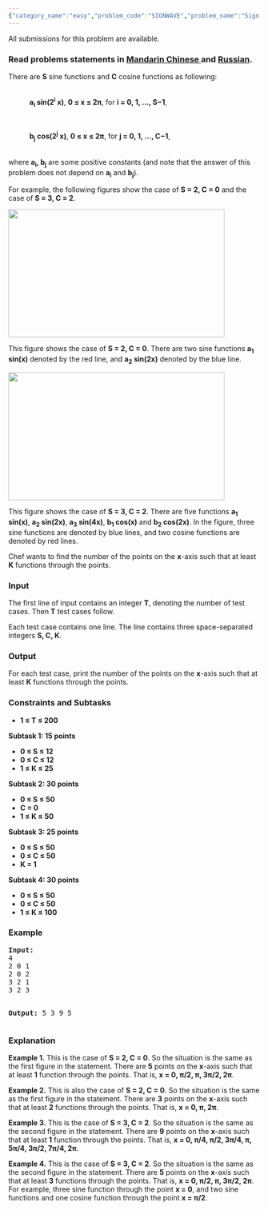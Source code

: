 ```yaml
---
{"category_name":"easy","problem_code":"SIGNWAVE","problem_name":"Sign Wave","languages_supported":{"0":"ADA","1":"ASM","2":"BASH","3":"BF","4":"C","5":"C99 strict","6":"CAML","7":"CLOJ","8":"CLPS","9":"CPP 4.3.2","10":"CPP 4.9.2","11":"CPP14","12":"CS2","13":"D","14":"ERL","15":"FORT","16":"FS","17":"GO","18":"HASK","19":"ICK","20":"ICON","21":"JAVA","22":"JS","23":"LISP clisp","24":"LISP sbcl","25":"LUA","26":"NEM","27":"NICE","28":"NODEJS","29":"PAS fpc","30":"PAS gpc","31":"PERL","32":"PERL6","33":"PHP","34":"PIKE","35":"PRLG","36":"PYTH","37":"PYTH 3.4","38":"RUBY","39":"SCALA","40":"SCM guile","41":"SCM qobi","42":"ST","43":"TCL","44":"TEXT","45":"WSPC"},"max_timelimit":1,"source_sizelimit":50000,"problem_author":"chandubaba","problem_tester":"laycurse","date_added":"6-01-2015","tags":{"0":"chandubaba","1":"march15","2":"simple","3":"trigonometry"},"editorial_url":"http://discuss.codechef.com/problems/SIGNWAVE","time":{"view_start_date":1426498200,"submit_start_date":1426498200,"visible_start_date":1426498200,"end_date":1735669800},"layout":"problem"}
---
```

<span class="solution-visible-txt">All submissions for this problem are available.</span><h3> Read problems statements in <a target="_blank" href="http://www.codechef.com/download/translated/MARCH15/mandarin/SIGNWAVE.pdf">Mandarin Chinese </a> and <a target="_blank" href="http://www.codechef.com/download/translated/MARCH15/russian/SIGNWAVE.pdf">Russian</a>.</h3>
<p>There are <b>S</b> sine functions and <b>C</b> cosine functions as following:<br /><br />
<div style="margin-left: 3em;"><b>a<sub>i</sub> sin(2<sup>i</sup> x)</b>, <b>0 ≤ x ≤ 2π</b>, for <b>i = 0, 1, ..., S−1</b>,</div>
</p><p><br />
<div style="margin-left: 3em;"><b>b<sub>j</sub> cos(2<sup>j</sup> x)</b>, <b>0 ≤ x ≤ 2π</b>, for <b>j = 0, 1, ..., C−1</b>,</div>
</p><p><br />where <b>a<sub>i</sub>, b<sub>j</sub></b> are some positive constants (and note that the answer of this problem does not depend on <b>a<sub>i</sub></b> and <b>b<sub>j</sub></b>).</p>
<p>For example, the following figures show the case of <b>S = 2, C = 0</b> and the case of <b>S = 3, C = 2</b>.</p>
<p><img width="432" height="256" src="/download/extimages/0925419993d0d4519b81b105a340b150.png" alt="" /></p>
<p>This figure shows the case of <b>S = 2, C = 0</b>. There are two sine functions <b>a<sub>1</sub> sin(x)</b> denoted by the red line, and <b>a<sub>2</sub> sin(2x)</b> denoted by the blue line.</p>
<p><img width="432" height="256" src="/download/extimages/f27db527f73499f44c46093b0758836d.png" alt="" /></p>
<p>This figure shows the case of <b>S = 3, C = 2</b>. There are five functions <b>a<sub>1</sub> sin(x)</b>, <b>a<sub>2</sub> sin(2x)</b>, <b>a<sub>3</sub> sin(4x)</b>, <b>b<sub>1</sub> cos(x)</b> and <b>b<sub>2</sub> cos(2x)</b>. In the figure, three sine functions are denoted by blue lines, and two cosine functions are denoted by red lines.</p>
<p>Chef wants to find the number of the points on the <b>x</b>-axis such that at least <b>K</b> functions through the points.</p>
<h3>Input</h3>
<p>The first line of input contains an integer <b>T</b>, denoting the number of test cases. Then <b>T</b> test cases follow.</p>
<p>Each test case contains one line. The line contains three space-separated integers <b>S, C, K</b>.</p>
<h3>Output</h3>
<p>For each test case, print the number of the points on the <b>x</b>-axis such that at least <b>K</b> functions through the points.</p>
<h3>Constraints and Subtasks</h3>
<ul>
<li><b>1 ≤ T ≤ 200</b></li>
</ul>
<p></p>
<p><b>Subtask 1: 15 points</b></p>
<ul>
<li><b>0 ≤ S ≤ 12</b></li>
<li><b>0 ≤ C ≤ 12</b></li>
<li><b>1 ≤ K ≤ 25</b></li>
</ul>
<p></p>
<p><b>Subtask 2: 30 points</b></p>
<ul>
<li><b>0 ≤ S ≤ 50</b></li>
<li><b>C = 0</b></li>
<li><b>1 ≤ K ≤ 50</b></li>
</ul>
<p></p>
<p><b>Subtask 3: 25 points</b></p>
<ul>
<li><b>0 ≤ S ≤ 50</b></li>
<li><b>0 ≤ C ≤ 50</b></li>
<li><b>K = 1</b></li>
</ul>
<p></p>
<p><b>Subtask 4: 30 points</b></p>
<ul>
<li><b>0 ≤ S ≤ 50</b></li>
<li><b>0 ≤ C ≤ 50</b></li>
<li><b>1 ≤ K ≤ 100</b></li>
</ul>
<h3>Example</h3>
<pre>
<b>Input:</b>
4
2 0 1
2 0 2
3 2 1
3 2 3

<b>Output:</b>
5
3
9
5
</pre><h3>Explanation</h3>
<p><b>Example 1.</b> This is the case of <b>S = 2, C = 0</b>. So the situation is the same as the first figure in the statement. There are <b>5</b> points on the <b>x</b>-axis such that at least <b>1</b> function through the points. That is, <b>x = 0, π/2, π, 3π/2, 2π</b>.</p>
<p><b>Example 2.</b> This is also the case of <b>S = 2, C = 0</b>. So the situation is the same as the first figure in the statement. There are <b>3</b> points on the <b>x</b>-axis such that at least <b>2</b> functions through the points. That is, <b>x = 0, π, 2π</b>.</p>
<p><b>Example 3.</b> This is the case of <b>S = 3, C = 2</b>. So the situation is the same as the second figure in the statement. There are <b>9</b> points on the <b>x</b>-axis such that at least <b>1</b> function through the points. That is, <b>x = 0, π/4, π/2, 3π/4, π, 5π/4, 3π/2, 7π/4, 2π</b>.</p>
<p><b>Example 4.</b> This is the case of <b>S = 3, C = 2</b>. So the situation is the same as the second figure in the statement. There are <b>5</b> points on the <b>x</b>-axis such that at least <b>3</b> functions through the points. That is, <b>x = 0, π/2, π, 3π/2, 2π</b>. For example, three sine function through the point <b>x = 0</b>, and two sine functions and one cosine function through the point <b>x = π/2</b>.</p>
